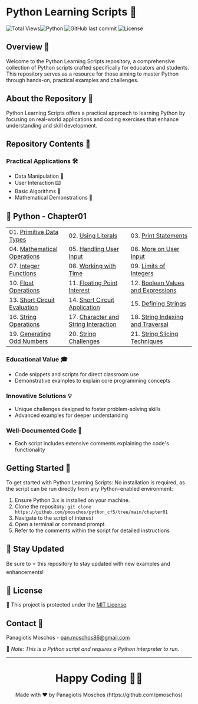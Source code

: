 # Python Learning Scripts 🐍

![Total Views](https://views.whatilearened.today/views/github/yourusername/python-educational-scripts.svg)![Python](https://img.shields.io/badge/language-Python-blue.svg) ![GitHub last commit](https://img.shields.io/github/last-commit/yourusername/python-educational-scripts) ![License](https://img.shields.io/badge/license-MIT-green.svg)

## Overview 🌟
Welcome to the Python Learning Scripts repository, a comprehensive collection of Python scripts crafted specifically for educators and students. This repository serves as a resource for those aiming to master Python through hands-on, practical examples and challenges.

## About the Repository 📖
Python Learning Scripts offers a practical approach to learning Python by focusing on real-world applications and coding exercises that enhance understanding and skill development.

## Repository Contents 📂
### Practical Applications 🛠️
- Data Manipulation 🔢
- User Interaction ⌨️
- Basic Algorithms 🔄
- Mathematical Demonstrations 📏

## 🐍 Python - Chapter01

<table>
  <tr>
    <td>01. <a href="https://github.com/pmoschos/python_cf5/tree/main/chapter01/01_my_primitives" title="Introduces the basic data types in Python. This script is fundamental for beginners to understand how data is stored and manipulated in Python.">Primitive Data Types</a></td>
    <td>02. <a href="https://github.com/pmoschos/python_cf5/tree/main/chapter01/02_my_literals" title="Focuses on the different types of literals in Python and their usage. An essential guide for learning how to define and use immutable data.">Using Literals</a></td>
    <td>03. <a href="https://github.com/pmoschos/python_cf5/tree/main/chapter01/03_print_demo" title="Demonstrates various ways to use the print statement in Python, which is crucial for outputting information in console applications.">Print Statements</a></td>
  </tr>
  <tr>
    <td>04. <a href="https://github.com/pmoschos/python_cf5/tree/main/chapter01/04_math_demo" title="Covers basic arithmetic operations and introduces more complex mathematical functions, providing a good foundation for computational tasks.">Mathematical Operations</a></td>
    <td>05. <a href="https://github.com/pmoschos/python_cf5/tree/main/chapter01/05_input_demo" title="Teaches how to capture and process user input in Python. This script is great for interactive programs and data entry applications.">Handling User Input</a></td>
    <td>06. <a href="https://github.com/pmoschos/python_cf5/tree/main/chapter01/06_input_demo" title="Expands on the previous script by introducing error handling and more complex user interaction scenarios to ensure robust applications.">More on User Input</a></td>
  </tr>
  <tr>
    <td>07. <a href="https://github.com/pmoschos/python_cf5/tree/main/chapter01/07_min_max_int" title="This script explores built-in integer functions like min() and max(), essential for data analysis and decision-making processes in code.">Integer Functions</a></td>
    <td>08. <a href="https://github.com/pmoschos/python_cf5/tree/main/chapter01/08_time_app" title="Demonstrates how to manipulate and format date and time in Python, a critical skill for applications needing scheduling, logging, and time-based decisions.">Working with Time</a></td>
    <td>09. <a href="https://github.com/pmoschos/python_cf5/tree/main/chapter01/09_ints_out_of_the_box" title="Explores the boundaries of integer types in Python, essential for understanding memory management and avoiding overflow errors in programs.">Limits of Integers</a></td>
  </tr>
  <tr>
    <td>10. <a href="https://github.com/pmoschos/python_cf5/tree/main/chapter01/10_floats_demo" title="Focuses on operations with floating-point numbers, highlighting precision and rounding issues crucial for financial and scientific computations.">Float Operations</a></td>
    <td>11. <a href="https://github.com/pmoschos/python_cf5/tree/main/chapter01/11_float_interest" title="This script demonstrates how to handle floating-point arithmetic in financial calculations, focusing on compound interest calculations.">Floating Point Interest</a></td>
    <td>12. <a href="https://github.com/pmoschos/python_cf5/tree/main/chapter01/12_bool_demo" title="Explore the use of boolean logic within Python, crucial for decision-making processes in coding.">Boolean Values and Expressions</a></td>
  </tr>
  <tr>
    <td>13. <a href="https://github.com/pmoschos/python_cf5/tree/main/chapter01/13_short_circuit_demo" title="A guide to understanding Python's short-circuit behavior in logical operations to write more efficient and safer conditions.">Short Circuit Evaluation</a></td>
    <td>14. <a href="https://github.com/pmoschos/python_cf5/tree/main/chapter01/14_short_circuit_app" title="Practical application of short-circuit evaluation in a simple user interaction scenario, improving code performance.">Short Circuit Application</a></td>
    <td>15. <a href="https://github.com/pmoschos/python_cf5/tree/main/chapter01/15_string_define_demo" title="Demonstrates various methods to define and manipulate strings, an essential data type in Python.">Defining Strings</a></td>
  </tr>
  <tr>
    <td>16. <a href="https://github.com/pmoschos/python_cf5/tree/main/chapter01/16_string_operations_demo" title="This script covers common string operations, providing a basis for text processing and manipulation.">String Operations</a></td>
    <td>17. <a href="https://github.com/pmoschos/python_cf5/tree/main/chapter01/17_character_as_string_demo" title="Explores how characters and strings interact in Python, including indexing and the immutability of strings.">Character and String Interaction</a></td>
    <td>18. <a href="https://github.com/pmoschos/python_cf5/tree/main/chapter01/18_string_indexing_traverse" title="Learn how to access and traverse strings through indexing, a crucial skill for parsing and analyzing text data.">String Indexing and Traversal</a></td>
  </tr>
  <tr>
    <td>19. <a href="https://github.com/pmoschos/python_cf5/tree/main/chapter01/19_odd_numbers_demo" title="A simple script to generate a list of odd numbers within a specified range, demonstrating loop control structures.">Generating Odd Numbers</a></td>
    <td>20. <a href="https://github.com/pmoschos/python_cf5/tree/main/chapter01/20_string_challenges" title="Offers a set of challenges to deepen your understanding of string manipulation and problem-solving skills in Python.">String Challenges</a></td>
    <td>21. <a href="https://github.com/pmoschos/python_cf5/tree/main/chapter01/21_string_slicing_demo" title="Master the art of slicing strings to extract substrings, a fundamental technique for text processing in Python.">String Slicing Techniques</a></td>
  </tr>
</table>



### Educational Value 🎓
- Code snippets and scripts for direct classroom use
- Demonstrative examples to explain core programming concepts

### Innovative Solutions 💡
- Unique challenges designed to foster problem-solving skills
- Advanced examples for deeper understanding

### Well-Documented Code 📄
- Each script includes extensive comments explaining the code's functionality

## Getting Started 🚀
To get started with Python Learning Scripts:
No installation is required, as the script can be run directly from any Python-enabled environment:
1. Ensure Python 3.x is installed on your machine.
2. Clone the repository: `git clone https://github.com/pmoschos/python_cf5/tree/main/chapter01`
3. Navigate to the script of interest
4. Open a terminal or command prompt.
5. Refer to the comments within the script for detailed instructions

## 📢 Stay Updated

Be sure to ⭐ this repository to stay updated with new examples and enhancements!

## 📄 License
🔐 This project is protected under the [MIT License](https://mit-license.org/).


## Contact 📧
Panagiotis Moschos - pan.moschos86@gmail.com

🔗 *Note: This is a Python script and requires a Python interpreter to run.*

---
<h1 align=center>Happy Coding 👨‍💻 </h1>

<p align="center">
  Made with ❤️ by Panagiotis Moschos (https://github.com/pmoschos)
</p>
